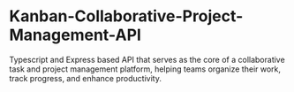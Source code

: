 # Kanban-Collaborative-Project-Management-API
Typescript and Express based API that serves as the core of a collaborative task and project management platform, helping teams organize their work, track progress, and enhance productivity.
